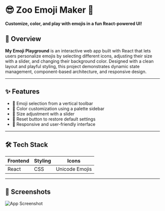 # 😎 Zoo Emoji Maker 🌻

**Customize, color, and play with emojis in a fun React-powered UI!**

## 🚀 Overview

**My Emoji Playground** is an interactive web app built with React that lets users personalize emojis by selecting different icons, adjusting their size with a slider, and changing their background color. Designed with a clean layout and playful styling, this project demonstrates dynamic state management, component-based architecture, and responsive design.

---

## ✨ Features

- 🎨 Emoji selection from a vertical toolbar
- 🌈 Color customization using a palette sidebar
- 📏 Size adjustment with a slider
- 🔄 Reset button to restore default settings
- 📱 Responsive and user-friendly interface

---

## 🛠️ Tech Stack

| Frontend | Styling | Icons |
|----------|---------|-------|
| React    | CSS     | Unicode Emojis |

---

## 📸 Screenshots

![App Screenshot](public\assets\images\SS.png)

